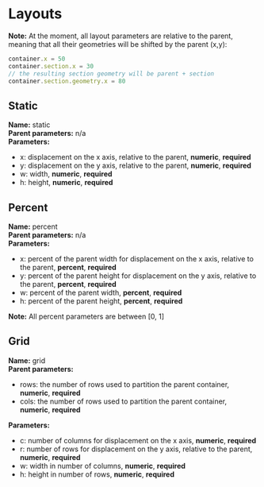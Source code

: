 # Layouts

**Note:** At the moment, all layout parameters are relative to the parent, 
meaning that all their geometries will be shifted by the parent (x,y):

```js
container.x = 50
container.section.x = 30
// the resulting section geometry will be parent + section
container.section.geometry.x = 80
```

## Static

**Name:** static  
**Parent parameters:** n/a  
**Parameters:** 
- x: displacement on the x axis, relative to the parent, **numeric**, **required**
- y: displacement on the y axis, relative to the parent, **numeric**, **required**
- w: width, **numeric**, **required**
- h: height, **numeric**, **required**

## Percent

**Name:** percent  
**Parent parameters:** n/a  
**Parameters:** 
- x: percent of the parent width for displacement on the x axis, relative to the parent, **percent**, **required**
- y: percent of the parent height for displacement on the y axis, relative to the parent, **percent**, **required**
- w: percent of the parent width, **percent**, **required**
- h: percent of the parent height, **percent**, **required**

**Note:** All percent parameters are between \[0, 1\]

## Grid

**Name:** grid  
**Parent parameters:** 
- rows: the number of rows used to partition the parent container, **numeric**, **required**
- cols: the number of rows used to partition the parent container, **numeric**, **required**

**Parameters:** 
- c: number of columns for displacement on the x axis, **numeric**, **required**
- r: number of rows for displacement on the y axis, relative to the parent, **numeric**, **required**
- w: width in number of columns, **numeric**, **required**
- h: height in number of rows, **numeric**, **required**